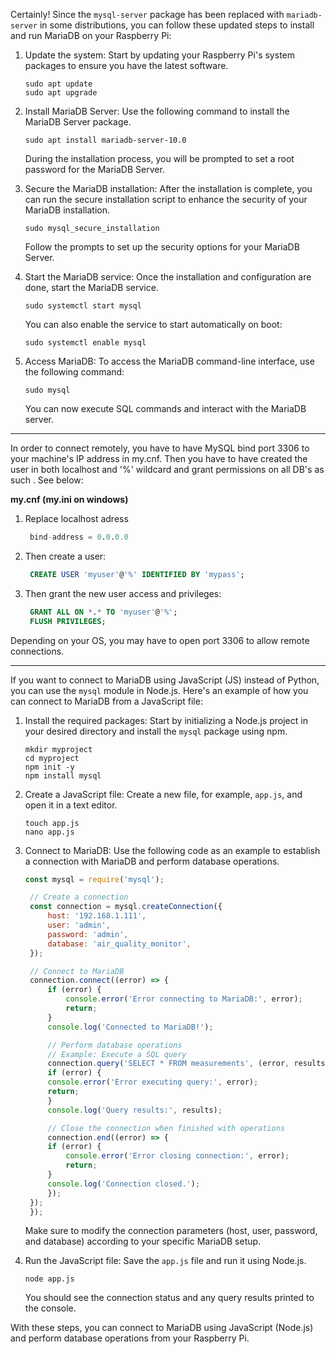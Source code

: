 Certainly! Since the `mysql-server` package has been replaced with `mariadb-server` in some distributions, you can follow these updated steps to install and run MariaDB on your Raspberry Pi:

1. Update the system: Start by updating your Raspberry Pi's system packages to ensure you have the latest software.

   ```shell
   sudo apt update
   sudo apt upgrade
   ```

2. Install MariaDB Server: Use the following command to install the MariaDB Server package.

   ```shell
   sudo apt install mariadb-server-10.0
   ```

   During the installation process, you will be prompted to set a root password for the MariaDB Server.

3. Secure the MariaDB installation: After the installation is complete, you can run the secure installation script to enhance the security of your MariaDB installation.

   ```shell
   sudo mysql_secure_installation
   ```

   Follow the prompts to set up the security options for your MariaDB Server.

4. Start the MariaDB service: Once the installation and configuration are done, start the MariaDB service.

   ```shell
   sudo systemctl start mysql
   ```

   You can also enable the service to start automatically on boot:

   ```shell
   sudo systemctl enable mysql
   ```

5. Access MariaDB: To access the MariaDB command-line interface, use the following command:

   ```shell
   sudo mysql
   ```

   You can now execute SQL commands and interact with the MariaDB server.

---

In order to connect remotely, you have to have MySQL bind port 3306 to your machine's IP address in my.cnf. Then you have to have created the user in both localhost and '%' wildcard and grant permissions on all DB's as such . See below:

__my.cnf (my.ini on windows)__

1. Replace localhost adress
   ```SQL
    bind-address = 0.0.0.0
   ```

2. Then create a user:
   ```SQL
    CREATE USER 'myuser'@'%' IDENTIFIED BY 'mypass';
   ```

3. Then grant the new user access and privileges:
   ```SQL
    GRANT ALL ON *.* TO 'myuser'@'%';
    FLUSH PRIVILEGES;
   ```

Depending on your OS, you may have to open port 3306 to allow remote connections.

---

If you want to connect to MariaDB using JavaScript (JS) instead of Python, you can use the `mysql` module in Node.js. Here's an example of how you can connect to MariaDB from a JavaScript file:

1. Install the required packages: Start by initializing a Node.js project in your desired directory and install the `mysql` package using npm.

   ```shell
   mkdir myproject
   cd myproject
   npm init -y
   npm install mysql
   ```

2. Create a JavaScript file: Create a new file, for example, `app.js`, and open it in a text editor.

   ```shell
   touch app.js
   nano app.js
   ```

3. Connect to MariaDB: Use the following code as an example to establish a connection with MariaDB and perform database operations.

   ```javascript
   const mysql = require('mysql');

    // Create a connection
    const connection = mysql.createConnection({
        host: '192.168.1.111',
        user: 'admin',
        password: 'admin',
        database: 'air_quality_monitor',
    });

    // Connect to MariaDB
    connection.connect((error) => {
        if (error) {
            console.error('Error connecting to MariaDB:', error);
            return;
        }
        console.log('Connected to MariaDB!');

        // Perform database operations
        // Example: Execute a SQL query
        connection.query('SELECT * FROM measurements', (error, results) => {
        if (error) {
        console.error('Error executing query:', error);
        return;
        }
        console.log('Query results:', results);

        // Close the connection when finished with operations
        connection.end((error) => {
        if (error) {
            console.error('Error closing connection:', error);
            return;
        }
        console.log('Connection closed.');
        });
    });
    });

   ```

   Make sure to modify the connection parameters (host, user, password, and database) according to your specific MariaDB setup.

5. Run the JavaScript file: Save the `app.js` file and run it using Node.js.

   ```shell
   node app.js
   ```

   You should see the connection status and any query results printed to the console.

With these steps, you can connect to MariaDB using JavaScript (Node.js) and perform database operations from your Raspberry Pi.
